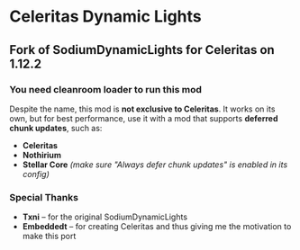 # Celeritas Dynamic Lights

## Fork of SodiumDynamicLights for Celeritas on 1.12.2
### You need cleanroom loader to run this mod

Despite the name, this mod is **not exclusive to Celeritas**. It works on its own, but for best performance, use it with a mod that supports **deferred chunk updates**, such as:

- **Celeritas**
- **Nothirium**
- **Stellar Core** *(make sure "Always defer chunk updates" is enabled in its config)*

### Special Thanks

- **Txni** – for the original SodiumDynamicLights
- **Embeddedt** – for creating Celeritas and thus giving me the motivation to make this port
